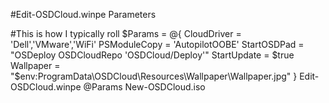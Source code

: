 #Edit-OSDCloud.winpe Parameters

#This is how I typically roll
$Params = @{
    CloudDriver = 'Dell','VMware','WiFi'
    PSModuleCopy = 'AutopilotOOBE'
    StartOSDPad = "OSDeploy OSDCloudRepo 'OSDCloud/Deploy'"
    StartUpdate = $true
    Wallpaper = "$env:ProgramData\OSDCloud\Resources\Wallpaper\Wallpaper.jpg"
}
Edit-OSDCloud.winpe @Params
New-OSDCloud.iso